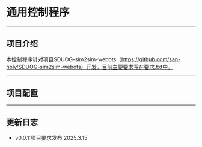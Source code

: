 # 通用控制程序
---
## 项目介绍

本控制程序针对项目SDUOG-sim2sim-webots（https://github.com/san-holy/SDUOG-sim2sim-webots）开发，目前主要要求写在要求.txt中。

---
## 项目配置

---
## 更新日志

  - v0.0.1:项目要求发布 2025.3.15
 